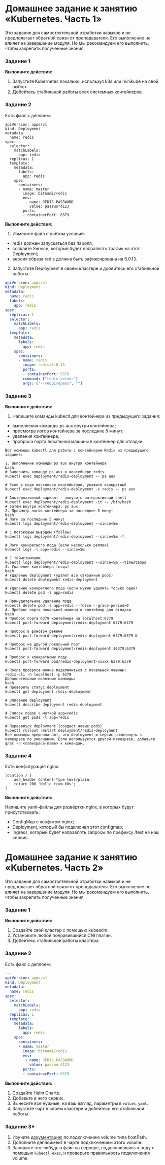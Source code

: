 # Домашнее задание к занятию «Kubernetes. Часть 1»

Это задание для самостоятельной отработки навыков и не предполагает обратной связи от преподавателя. Его выполнение не влияет на завершение модуля. Но мы рекомендуем его выполнить, чтобы закрепить полученные знания.

### Задание 1

**Выполните действия:**

1. Запустите Kubernetes локально, используя k3s или minikube на свой выбор.
1. Добейтесь стабильной работы всех системных контейнеров.


### Задание 2

Есть файл с деплоем:

```
apiVersion: apps/v1
kind: Deployment
metadata:
  name: redis
spec:
  selector:
    matchLabels:
      app: redis
  replicas: 1
  template:
    metadata:
      labels:
        app: redis
    spec:
      containers:
      - name: master
        image: bitnami/redis
        env:
         - name: REDIS_PASSWORD
           value: password123
        ports:
        - containerPort: 6379
```


**Выполните действия:**

1. Измените файл с учётом условий:

 * redis должен запускаться без пароля;
 * создайте Service, который будет направлять трафик на этот Deployment;
 * версия образа redis должна быть зафиксирована на 6.0.13.

2. Запустите Deployment в своём кластере и добейтесь его стабильной работы.

```yaml
apiVersion: apps/v1
kind: Deployment
metadata:
  name: redis
  labels:
    app: redis
spec:
  replicas: 1
  selector:
    matchLabels:
      app: redis
  template:
    metadata:
      labels:
        app: redis
    spec:
      containers:
      - name: redis
        image: redis:6.0.13
        ports:
        - containerPort: 6379
        command: ["redis-server"]
        args: ["--requirepass", ""] 
```


### Задание 3

**Выполните действия:**

1. Напишите команды kubectl для контейнера из предыдущего задания:

 - выполнения команды ps aux внутри контейнера;
 - просмотра логов контейнера за последние 5 минут;
 - удаления контейнера;
 - проброса порта локальной машины в контейнер для отладки.
```
Вот команды kubectl для работы с контейнером Redis из предыдущего задания:

1. Выполнение команды ps aux внутри контейнера
bash
# Выполнить команду ps aux в контейнере redis
kubectl exec deployment/redis-deployment -- ps aux

# Если в поде несколько контейнеров, укажите конкретный
kubectl exec deployment/redis-deployment -c redis -- ps aux

# Альтернативный вариант - получить интерактивный shell
kubectl exec deployment/redis-deployment -it -- /bin/bash
# затем внутри контейнера: ps aux
2. Просмотр логов контейнера за последние 5 минут
bash
# Логи за последние 5 минут
kubectl logs deployment/redis-deployment --since=5m

# С потоковым выводом (follow)
kubectl logs deployment/redis-deployment --since=5m -f

# Логи конкретного пода (если несколько реплик)
kubectl logs -l app=redis --since=5m

# С таймстампами
kubectl logs deployment/redis-deployment --since=5m --timestamps
3. Удаление контейнера (пода)
bash
# Удаление deployment (удалит все связанные pods)
kubectl delete deployment redis-deployment

# Удаление конкретного пода (если нужно удалить только один)
kubectl delete pod -l app=redis

# Принудительное удаление пода
kubectl delete pod -l app=redis --force --grace-period=0
4. Проброс порта локальной машины в контейнер для отладки
bash
# Проброс порта 6379 контейнера на localhost:6379
kubectl port-forward deployment/redis-deployment 6379:6379

# Проброс в фоновом режиме
kubectl port-forward deployment/redis-deployment 6379:6379 &

# Проброс на другой локальный порт
kubectl port-forward deployment/redis-deployment 16379:6379

# Проброс к конкретному поду
kubectl port-forward pod/redis-deployment-xxxxx 6379:6379

# После проброса можно подключиться с локальной машины:
redis-cli -h localhost -p 6379
Дополнительные полезные команды:
bash
# Проверить статус deployment
kubectl get deployment redis-deployment

# Описание deployment
kubectl describe deployment redis-deployment

# Список подов с меткой app=redis
kubectl get pods -l app=redis

# Перезапуск deployment (создаст новые pods)
kubectl rollout restart deployment/redis-deployment
Все команды предполагают, что deployment и сервис развернуты в namespace по умолчанию. Если используется другой namespace, добавьте флаг -n <namespace-name> к командам.
```

### Задание 4

Есть конфигурация nginx:

```
location / {
    add_header Content-Type text/plain;
    return 200 'Hello from k8s';
}
```

**Выполните действия:**

Напишите yaml-файлы для развёртки nginx, в которых будут присутствовать:

 - ConfigMap с конфигом nginx;
 - Deployment, который бы подключал этот configmap;
 - Ingress, который будет направлять запросы по префиксу /test на наш сервис.


# Домашнее задание к занятию «Kubernetes. Часть 2»

Это задание для самостоятельной отработки навыков и не предполагает обратной связи от преподавателя. Его выполнение не влияет на завершение модуля. Но мы рекомендуем его выполнить, чтобы закрепить полученные знания.

### Задание 1

**Выполните действия:**

1. Создайте свой кластер с помощью kubeadm.
1. Установите любой понравившийся CNI плагин.
1. Добейтесь стабильной работы кластера.


### Задание 2

Есть файл с деплоем:

```yaml
---
apiVersion: apps/v1
kind: Deployment
metadata:
  name: redis
spec:
  selector:
    matchLabels:
      app: redis
  replicas: 1
  template:
    metadata:
      labels:
        app: redis
    spec:
      containers:
      - name: master
        image: bitnami/redis
        env:
         - name: REDIS_PASSWORD
           value: password123
        ports:
        - containerPort: 6379
```
**Выполните действия:**

1. Создайте Helm Charts.
1. Добавьте в него сервис.
1. Вынесите все нужные, на ваш взгляд, параметры в `values.yaml`.
1. Запустите чарт в своём кластере и добейтесь его стабильной работы.


### Задание 3*

1. Изучите [документацию](https://kubernetes.io/docs/concepts/storage/volumes/#hostpath) по подключению volume типа hostPath.
1. Дополните деплоймент в чарте подключением этого volume.
1. Запишите что-нибудь в файл на сервере, подключившись к поду с помощью `kubectl exec`, и проверьте правильность подключения volume.


